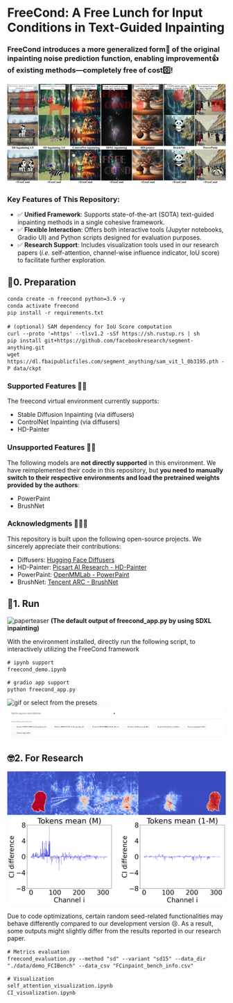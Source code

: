 # FreeCond: A Free Lunch for Input Conditions in Text-Guided Inpainting
### FreeCond introduces a more generalized form💪 of the original inpainting noise prediction function, enabling improvement👍 of existing methods—completely free of cost0️⃣!
![paperteaser](./demo_out/paper_teaser.jpg)
### Key Features of This Repository:
* ✅ **Unified Framework**: Supports state-of-the-art (SOTA) text-guided inpainting methods in a single cohesive framework.
* ✅ **Flexible Interaction**: Offers both interactive tools (Jupyter notebooks, Gradio UI) and Python scripts designed for evaluation purposes.
* ✅ **Research Support**: Includes visualization tools used in our research papers (*i.e.* self-attention, channel-wise influence indicator, IoU score) to facilitate further exploration.

## 🦦0. Preparation
```
conda create -n freecond python=3.9 -y
conda activate freecond
pip install -r requirements.txt

# (optional) SAM dependency for IoU Score computation
curl --proto '=https' --tlsv1.2 -sSf https://sh.rustup.rs | sh
pip install git+https://github.com/facebookresearch/segment-anything.git
wget https://dl.fbaipublicfiles.com/segment_anything/sam_vit_l_0b3195.pth -P data/ckpt
```
### Supported Features 🙆‍♀️
The freecond virtual environment currently supports:

* Stable Diffusion Inpainting (via diffusers)
* ControlNet Inpainting (via diffusers)
* HD-Painter
### Unsupported Features 🙅‍♀️
The following models are **not directly supported** in this environment. We have reimplemented their code in this repository, but **you need to manually switch to their respective environments and load the pretrained weights provided by the authors**:

* PowerPaint
* BrushNet
### Acknowledgments 🤩🤩🤩
This repository is built upon the following open-source projects. We sincerely appreciate their contributions:

* Diffusers: [Hugging Face Diffusers](https://github.com/huggingface/diffusers)
* HD-Painter: [Picsart AI Research - HD-Painter](https://github.com/Picsart-AI-Research/HD-Painter)
* PowerPaint: [OpenMMLab - PowerPaint](https://github.com/open-mmlab/PowerPaint)
* BrushNet: [Tencent ARC - BrushNet](https://github.com/TencentARC/BrushNet)
## 🐾1. Run
![paperteaser](./demo_out/github_teaser_1.png)
**(The default output of freecond_app.py by using SDXL inpainting)**

With the environment installed, directly run the following script, to interactively utilizing the FreeCond framework
```
# ipynb support
freecond_demo.ipynb
```
```
# gradio app support
python freecond_app.py
```
![gif](./freecond_demo.gif)
or select from the presets 
![preset](./demo_out/preset.png)
## 🤓2. For Research
![visualization](./demo_out/self_attn_multi.png)
![visualization2](./demo_out/CI_visualization.png)

Due to code optimizations, certain random seed-related functionalities may behave differently compared to our development version 😢. As a result, some outputs might slightly differ from the results reported in our research paper.
```
# Metrics evaluation
freecond_evaluation.py --method "sd" --variant "sd15" --data_dir "./data/demo_FCIBench" --data_csv "FCinpaint_bench_info.csv"
```
```
# Visualization
self_attention_visualization.ipynb
CI_visualization.ipynb
```